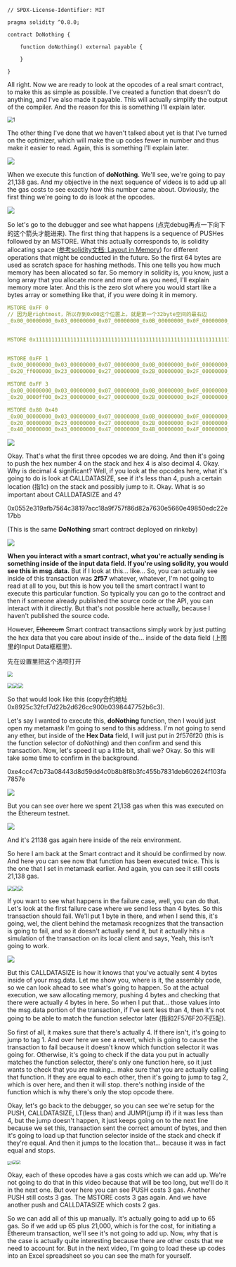 ```solidity
// SPDX-License-Identifier: MIT

pragma solidity ^0.8.0;

contract DoNothing {

    function doNothing() external payable {
  
    }

}
```

All right. Now we are ready to look at the opcodes of a real smart contract, to make this as simple as possible. I've created a function that doesn't do anything, and I've also made it payable. This will actually simplify the output of the compiler. And the reason for this is something I'll explain later.

<img src="enableoptimization.png" alt="1" style="zoom:80%;" />

The other thing I've done that we haven't talked about yet is that I've turned on the optimizer, which will make the up codes fewer in number and thus make it easier to read. Again, this is something I'll explain later.

![](donothing.png)

When we execute this function of **doNothing**. We'll see, we're going to pay 21,138 gas. And my objective in the next sequence of videos is to add up all the gas costs to see exactly how this number came about. Obviously, the first thing we're going to do is look at the opcodes.

![](debug4.png)

So let's go to the debugger and see what happens (点完debug再点一下向下的这个箭头才能进来). The first thing that happens is a sequence of PUSHes followed by an MSTORE. What this actually corresponds to, is solidity allocating space ([参考solidity文档: Layout in Memory](https://docs.soliditylang.org/en/latest/internals/layout_in_memory.html)) for different operations that might be conducted in the future. So the first 64 bytes are used as scratch space for hashing methods. This one tells you how much memory has been allocated so far. So memory in solidity is, you know, just a long array that you allocate more and more of as you need, I'll explain memory more later. And this is the zero slot where you would start like a bytes array or something like that, if you were doing it in memory. 

```yaml
MSTORE 0xFF 0
// 因为是rightmost，所以存到0x00这个位置上，就是第一个32byte空间的最右边
_0x00_00000000_0x03_00000000_0x07_00000000_0x0B_00000000_0x0F_00000000_0x13_00000000_0x17_00000000_0x1B_000000ff_0x1F_


MSTORE 0x1111111111111111111111111111111111111111111111111111111111111111 0


MSTORE 0xFF 1
_0x00_00000000_0x03_00000000_0x07_00000000_0x0B_00000000_0x0F_00000000_0x13_00000000_0x17_00000000_0x1B_00000000_0x1F_
_0x20_ff000000_0x23_00000000_0x27_00000000_0x2B_00000000_0x2F_00000000_0x33_00000000_0x37_00000000_0x3B_00000000_0x3F_

MSTORE 0xFF 3
_0x00_00000000_0x03_00000000_0x07_00000000_0x0B_00000000_0x0F_00000000_0x13_00000000_0x17_00000000_0x1B_00000000_0x1F_
_0x20_0000ff00_0x23_00000000_0x27_00000000_0x2B_00000000_0x2F_00000000_0x33_00000000_0x37_00000000_0x3B_00000000_0x3F_

MSTORE 0x80 0x40
_0x00_00000000_0x03_00000000_0x07_00000000_0x0B_00000000_0x0F_00000000_0x13_00000000_0x17_00000000_0x1B_00000000_0x1F_
_0x20_00000000_0x23_00000000_0x27_00000000_0x2B_00000000_0x2F_00000000_0x33_00000000_0x37_00000000_0x3B_00000000_0x3F_
_0x40_00000000_0x43_00000000_0x47_00000000_0x4B_00000000_0x4F_00000000_0x53_00000000_0x57_00000000_0x5B_00000080_0x5F_
```

![](debug5.png)

Okay. That's what the first three opcodes we are doing. And then it's going to push the hex number 4 on the stack and hex 4 is also decimal 4. Okay. Why is decimal 4 significant? Well, if you look at the opcodes here, what it's going to do is look at CALLDATASIZE, see if it's less than 4, push a certain location (指1c) on the stack and possibly jump to it. Okay. What is so important about CALLDATASIZE and 4?

0x0552e319afb7564c38197acc18a9f757f86d82a7630e5660e49850edc22e17bb

(This is the same **DoNothing** smart contract deployed on rinkeby)

![](txn6.png)

**When you interact with a smart contract, what you're actually sending is something inside of the input data field. If you're using solidity, you would see this in msg.data.** But if I look at this... like... So, you can actually see inside of this transaction was **2f57** whatever, whatever, I'm not going to read at all to you, but this is how you tell the smart contract I want to execute this particular function. So typically you can go to the contract and then if someone already published the source code or the API, you can interact with it directly. But that's not possible here actually, because I haven't published the source code.

However, ~~Ethereum~~ Smart contract transactions simply work by just putting the hex data that you care about inside of the... inside of the data field (上图里的Input Data框框里). 

先在设置里把这个选项打开

<img src="metamasksetting.png" style="zoom:75%;" />

<img src="metamasksend1.png" style="zoom:75%;" /><img src="metamasksend2.png" style="zoom:75%;" /><img src="metamasksend3.png" style="zoom:75%;" />

So that would look like this (copy合约地址0x8925c32fcf7d22b2d626cc900b0398447752b6c3).

Let's say I wanted to execute this, **doNothing** function, then I would just open my metamask I'm going to send to this address. I'm not going to send any ether, but inside of the **Hex Data** field, I will just put in 2f576f20 (this is the function selector of doNothing) and then confirm and send this transaction. Now, let's speed it up a little bit, shall we? Okay. So this will take some time to confirm in the background.

0xe4cc47cb73a08443d8d59dd4c0b8b8f8b3fc455b7831deb602624f103fa7857e

![](txn7.png)

But you can see over here we spent 21,138 gas when this was executed on the Ethereum testnet.

![](debuggas.png)

And it's 21138 gas again here inside of the reix environment. 

So here I am back at the Smart contract and it should be confirmed by now. And here you can see now that function has been executed twice. This is the one that I set in metamask earlier. And again, you can see it still costs 21,138 gas. 

<img src="metamasksend4.png" style="zoom:75%;" /><img src="metamasksend5.png" style="zoom:75%;" /><img src="metamasksend6.png" style="zoom:75%;" />

If you want to see what happens in the failure case, well, you can do that. Let's look at the first failure case where we send less than 4 bytes. So this transaction should fail. We'll put 1 byte in there, and when I send this, it's going, wel, the client behind the metamask recognizes that the transaction is going to fail, and so it doesn't actually send it, but it actually hits a simulation of the transaction on its local client and says, Yeah, this isn't going to work.

![](assemblycode2.png)

But this CALLDATASIZE is how it knows that you've actually sent 4 bytes inside of your msg.data. Let me show you, where is it, the assembly code, so we can look ahead to see what's going to happen. So at the actual execution, we saw allocating memory, pushing 4 bytes and checking that there were actually 4 bytes in here. So when I put that... those values into the msg.data portion of the transaction, if I've sent less than 4, then it's not going to be able to match the function selector later (指和2F576F20不匹配).

So first of all, it makes sure that there's actually 4. If there isn't, it's going to jump to tag 1. And over here we see a revert, which is going to cause the transaction to fail because it doesn't know which function selector it was going for. Otherwise, it's going to check if the data you put in actually matches the function selector, there's only one function here, so it just wants to check that you are making... make sure that you are actually calling that function. If they are equal to each other, then it's going to jump to tag 2, which is over here, and then it will stop. there's nothing inside of the function which is why there's only the stop opcode there.

Okay, let's go back to the debugger, so you can see we're setup for the PUSH, CALLDATASIZE, LT(less than) and JUMPI(jump if) if it was less than 4, but the jump doesn't happen, it just keeps going on to the next line because we set this, transaction sent the correct amount of bytes, and then it's going to load up that function selector inside of the stack and check if they're equal. And then it jumps to the location that... because it was in fact equal and stops. 

<img src="debug6.png" alt="1" style="zoom:55%;" /><img src="debug7.png" style="zoom:55%;" /><img src="debug8.png" style="zoom:55%;" />

Okay, each of these opcodes have a gas costs which we can add up. We're not going to do that in this video because that will be too long, but we'll do it in the next one. But over here you can see PUSH costs 3 gas. Another PUSH still costs 3 gas. The MSTORE costs 3 gas again. And we have another push and CALLDATASIZE which costs 2 gas.

So we can add all of this up manually. It's actually going to add up to 65 gas. So if we add up 65 plus 21,000, which is for the cost, for initiating a Ethereum transaction, we'll see it's not going to add up. Now, why that is the case is actually quite interesting because there are other costs that we need to account for. But in the next video, I'm going to load these up codes into an Excel spreadsheet so you can see the math for yourself.